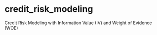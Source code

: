 # credit_risk_modeling
Credit Risk Modeling with  Information Value (IV) and Weight of Evidence (WOE)

